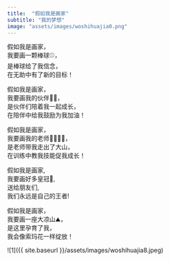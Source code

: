 ```yaml
---
title:  "假如我是画家"
subtitle: "我的梦想"
image: "assets/images/woshihuajia0.png"
---
```

    

假如我是画家，  
我要画一颗棒球⚾️，  
是棒球给了我信念，  
在无助中有了新的目标！  

假如我是画家，  
我要画我的伙伴👦👧，  
是伙伴们陪着我一起成长，  
在陪伴中给我鼓励为我加油！  

假如我是画家，  
我要画我的老师👩‍🏫👨‍🏫，  
是老师带我走出了大山，  
在训练中教我技能促我成长！ 

假如我是画家,  
我要画好多皇冠👑,  
送给朋友们,  
我们永远是自己的王者!

假如我是画家，  
我要画一座大凉山⛰️，  
是这里孕育了我，  
我会像索玛花一样绽放！  

![1]({{ site.baseurl }}/assets/images/woshihuajia8.jpeg)